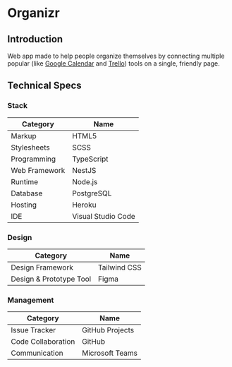 # Organizr

## Introduction

Web app made to help people organize themselves by connecting multiple popular (like [Google Calendar](https://www.google.com/calendar/) and [Trello](https://trello.com/en)) tools on a single, friendly page.

## Technical Specs

### Stack

| Category      | Name               |
| ------------- | ------------------ |
| Markup        | HTML5              |
| Stylesheets   | SCSS               |
| Programming   | TypeScript         |
| Web Framework | NestJS             |
| Runtime       | Node.js            |
| Database      | PostgreSQL         |
| Hosting       | Heroku             |
| IDE           | Visual Studio Code |

### Design

| Category                | Name         |
| ----------------------- | ------------ |
| Design Framework        | Tailwind CSS |
| Design & Prototype Tool | Figma        |

### Management

| Category           | Name            |
| ------------------ | --------------- |
| Issue Tracker      | GitHub Projects |
| Code Collaboration | GitHub          |
| Communication      | Microsoft Teams |
